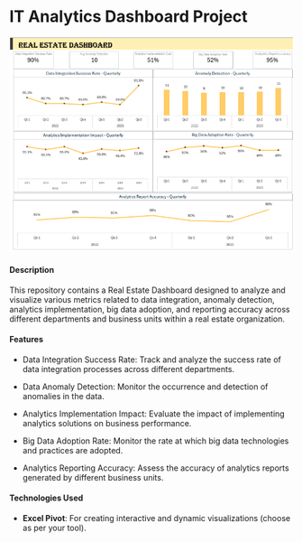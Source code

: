# IT Analytics Dashboard Project

![IT Analytics](P6_ITanalytics_Dashboard.png)

#### **Description**
This repository contains a Real Estate Dashboard designed to analyze and visualize various metrics related to data integration, anomaly detection, analytics implementation, big data adoption, and reporting accuracy across different departments and business units within a real estate organization.

#### **Features**

- Data Integration Success Rate: Track and analyze the success rate of data integration processes across different departments.

- Data Anomaly Detection: Monitor the occurrence and detection of anomalies in the data.

- Analytics Implementation Impact: Evaluate the impact of implementing analytics solutions on business performance.

- Big Data Adoption Rate: Monitor the rate at which big data technologies and practices are adopted.

- Analytics Reporting Accuracy: Assess the accuracy of analytics reports generated by different business units.

#### **Technologies Used**

- **Excel Pivot**: For creating interactive and dynamic visualizations (choose as per your tool).


